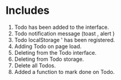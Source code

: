 

# Includes
1. Todo has been added to the interface.
2. Todo notification message (toast , alert )
3. Todo localStorage ' has been registered.
4. Adding Todo on page load.
5. Deleting from the Todo interface.
6. Deleting from Todo storage.
7. Delete all Todos.
8. Added a function to mark done on Todo.
